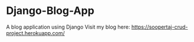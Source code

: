 # Django-Blog-App
A blog application using Django
Visit my blog here: https://soopertaj-crud-project.herokuapp.com/
